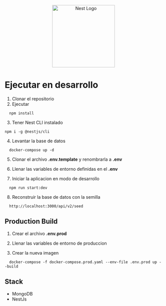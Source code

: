 <p align="center">
  <a href="http://nestjs.com/" target="blank"><img src="https://nestjs.com/img/logo-small.svg" width="200" alt="Nest Logo" /></a>
</p>

# Ejecutar en desarrollo

1. Clonar el repositorio
2. Ejecutar

```
  npm install
```

3. Tener Nest CLI instalado

```
npm i -g @nestjs/cli
```

4. Levantar la base de datos

```
  docker-compose up -d
```

5. Clonar el archivo **.env.template** y renombrarla a **.env**

6. Llenar las variables de entorno definidas en el **.env**

7. Iniciar la aplicacion en modo de desarrollo

```
  npm run start:dev
```

8. Reconstruir la base de datos con la semilla

```
  http://localhost:3000/api/v2/seed
```

## Production Build

1. Crear el archivo **.env.prod**

2. Llenar las variables de entorno de produccion

3. Crear la nueva imagen

```
  docker-compose -f docker-compose.prod.yaml --env-file .env.prod up --build
```

## Stack

- MongoDB
- NestJs
